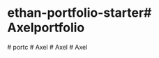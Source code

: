 # ethan-portfolio-starter#   A x e l p o r t f o l i o  
 #   p o r t c  
 #   A x e l  
 #   A x e l  
 #   A x e l  
 